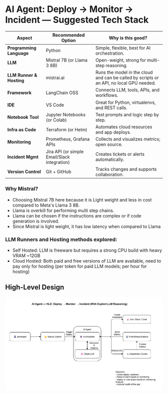 # AI Agent: Deploy → Monitor → Incident — Suggested Tech Stack

| Aspect                | Recommended Option                                         | Why is this good?                                      |
|-----------------------|------------------------------------------------------------|--------------------------------------------------------|
| **Programming Language** | Python                                                | Simple, flexible, best for AI orchestration.          |
| **LLM**               | Mistral 7B (or Llama 3 8B)                                   | Open-weight, strong for multi-step reasoning.          |
| **LLM Runner & Hosting** | mistrai.ai                              | Runs the model in the cloud and can be called by scripts or an API, no local GPU needed.      |
| **Framework**         | LangChain OSS                                              | Connects LLM, tools, APIs, and workflows.              |
| **IDE**               | VS Code                                                    | Great for Python, virtualenvs, and REST calls.         |
| **Notebook Tool**     | Jupyter Notebooks (or Colab)                                 | Test prompts and logic step by step.                   |
| **Infra as Code**     | Terraform (or Helm)                                          | Automates cloud resources and app deploys.             |
| **Monitoring**        | Prometheus, Grafana APIs                                   | Collects and visualizes metrics; open source.          |
| **Incident Mgmt**     | Jira API (or simple Email/Slack integration)               | Creates tickets or alerts automatically.               |
| **Version Control**   | Git + GitHub                                               | Tracks changes and supports collaboration.             |

### Why Mistral?
- Choosing Mistral 7B here because it is Light weight and less in cost compared to Meta's Llama 3 8B. 
- Llama is overkill for performing multi step chains. 
- Llama can be chosen if the instructions are complex or if code generation is involved.
- Since Mistral is light weight, it has low latency when compared to Llama

### LLM Runners and Hosting methods explored:
- Self Hosted: LLM is freeware but requires a strong CPU build with heavy VRAM ~12GB
- Cloud Hosted: Both paid and free versions of LLM are available, need to pay only for hosting (per token for paid LLM models; per hour for hosting)

## High-Level Design

![HLD Diagram](./docs/design/HLD.jpg)
